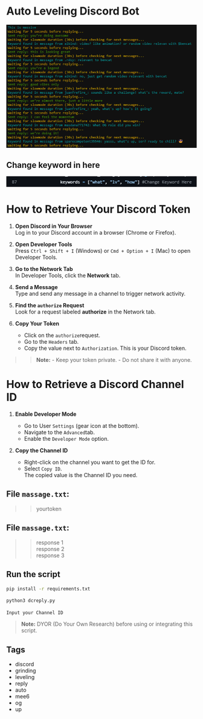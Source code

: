 # **Auto Leveling Discord Bot**
![Auto Reply Screenshot](https://github.com/ichinur/dc-auto-reply/blob/main/ss.png)

## Change keyword in here
![Keyword Image](https://github.com/ichinur/dc-auto-reply/blob/main/keyword.png)

# How to Retrieve Your Discord Token

1. **Open Discord in Your Browser**  
   Log in to your Discord account in a browser (Chrome or Firefox).

2. **Open Developer Tools**  
   Press `Ctrl + Shift + I` (Windows) or `Cmd + Option + I` (Mac) to open Developer Tools.

3. **Go to the Network Tab**  
   In Developer Tools, click the **Network** tab.

4. **Send a Message**  
   Type and send any message in a channel to trigger network activity.

5. **Find the `authorize` Request**  
   Look for a request labeled **authorize** in the Network tab.

6. **Copy Your Token**  
   - Click on the `authorize`request.
   - Go to the `Headers` tab.
   - Copy the value next to `Authorization`. This is your Discord token.

>> **Note:**   - Keep your token private.  - Do not share it with anyone.


# How to Retrieve a Discord Channel ID

1. **Enable Developer Mode**  
   - Go to User `Settings` (gear icon at the bottom).  
   - Navigate to the `Advanced`tab.  
   - Enable the `Developer Mode` option.

2. **Copy the Channel ID**  
   - Right-click on the channel you want to get the ID for.  
   - Select `Copy ID`.  
   The copied value is the Channel ID you need.

## File `massage.txt`:
>>  yourtoken

## File `massage.txt`:
>>  response 1  
>>  response 2  
>>  response 3  

## Run the script
```bash
pip install -r requirements.txt
```
```bash
python3 dcreply.py
```
`Input your Channel ID`

> **Note:** DYOR (Do Your Own Research) before using or integrating this script.

## Tags
- discord
- grinding
- leveling
- reply
- auto
- mee6
- og
- up
